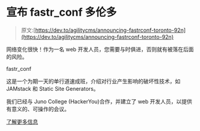 # 宣布 fastr_conf 多伦多

> 原文:[https://dev.to/agilitycms/announcing-fastrconf-toronto-92n](https://dev.to/agilitycms/announcing-fastrconf-toronto-92n)

网络变化很快！作为一名 web 开发人员，您需要与时俱进，否则就有被落在后面的风险。

fastr_conf

这是一个为期一天的单行道速成班，介绍对行业产生影响的破坏性技术，如 JAMstack 和 Static Site Generators。

我们已经与 Juno College (HackerYou)合作，并建立了 web 开发人员，以提供有意义的、可操作的会议。

[了解更多信息](https://www.eventbrite.com/e/fastr-conf-2019-tickets-71565816283)